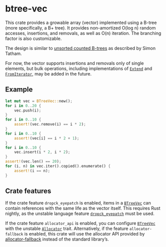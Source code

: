 btree-vec
=========

This crate provides a growable array (vector) implemented using a B-tree
(more specifically, a B+ tree). It provides non-amortized O(log n) random
accesses, insertions, and removals, as well as O(n) iteration. The
branching factor is also customizable.

The design is similar to [unsorted counted B-trees][cb] as described by
Simon Tatham.

[cb]: https://www.chiark.greenend.org.uk/~sgtatham/algorithms/cbtree.html

For now, the vector supports insertions and removals only of single
elements, but bulk operations, including implementations of [`Extend`]
and [`FromIterator`], may be added in the future.

Example
-------

```rust
let mut vec = BTreeVec::new();
for i in 0..20 {
    vec.push(i);
}
for i in 0..10 {
    assert!(vec.remove(i) == i * 2);
}
for i in 0..10 {
    assert!(vec[i] == i * 2 + 1);
}
for i in 0..10 {
    vec.insert(i * 2, i * 2);
}
assert!(vec.len() == 20);
for (i, n) in vec.iter().copied().enumerate() {
    assert!(i == n);
}
```

Crate features
--------------

If the crate feature `dropck_eyepatch` is enabled, items in a [`BTreeVec`]
can contain references with the same life as the vector itself. This
requires Rust nightly, as the unstable language feature [`dropck_eyepatch`]
must be used.

If the crate feature `allocator_api` is enabled, you can configure
[`BTreeVec`] with the unstable [`Allocator`] trait. Alternatively, if the
feature `allocator-fallback` is enabled, this crate will use the allocator
API provided by [allocator-fallback] instead of the standard library’s.

[`dropck_eyepatch`]: https://github.com/rust-lang/rust/issues/34761
[allocator-fallback]: https://docs.rs/allocator-fallback

[`BTreeVec`]: https://docs.rs/btree-vec/0.3/btree_vec/struct.BTreeVec.html
[`Extend`]: https://doc.rust-lang.org/std/iter/trait.Extend.html
[`FromIterator`]: https://doc.rust-lang.org/std/iter/trait.FromIterator.html
[`Allocator`]: https://doc.rust-lang.org/stable/std/alloc/trait.Allocator.html
